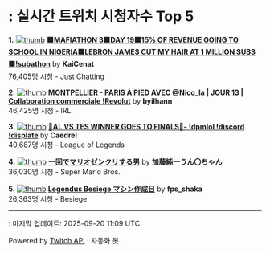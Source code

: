 # : 실시간 트위치 시청자수 Top 5

**1.** [![thumb](https://static-cdn.jtvnw.net/previews-ttv/live_user_kaicenat-320x180.jpg)](https://twitch.tv/KaiCenat)
**[🟩MAFIATHON 3🟩DAY 19🟩15% OF REVENUE GOING TO SCHOOL IN NIGERIA🟩LEBRON JAMES CUT MY HAIR AT 1 MILLION SUBS🟩!subathon](https://twitch.tv/KaiCenat)** by **KaiCenat**<br>76,405명 시청  - Just Chatting

**2.** [![thumb](https://static-cdn.jtvnw.net/previews-ttv/live_user_byilhann-320x180.jpg)](https://twitch.tv/byilhann)
**[MONTPELLIER - PARIS À PIED AVEC @Nico_la | JOUR 13 | Collaboration commerciale !Revolut](https://twitch.tv/byilhann)** by **byilhann**<br>46,425명 시청  - IRL

**3.** [![thumb](https://static-cdn.jtvnw.net/previews-ttv/live_user_caedrel-320x180.jpg)](https://twitch.tv/Caedrel)
**[🔴AL VS TES WINNER GOES TO FINALS🔴-  !dpmlol !discord !displate](https://twitch.tv/Caedrel)** by **Caedrel**<br>40,687명 시청  - League of Legends

**4.** [![thumb](https://static-cdn.jtvnw.net/previews-ttv/live_user_kato_junichi0817-320x180.jpg)](https://twitch.tv/加藤純一うん〇ちゃん)
**[一回でマリオゼンクリする男](https://twitch.tv/加藤純一うん〇ちゃん)** by **加藤純一うん〇ちゃん**<br>36,030명 시청  - Super Mario Bros.

**5.** [![thumb](https://static-cdn.jtvnw.net/previews-ttv/live_user_fps_shaka-320x180.jpg)](https://twitch.tv/fps_shaka)
**[Legendus Besiege マシン作成日](https://twitch.tv/fps_shaka)** by **fps_shaka**<br>26,363명 시청  - Besiege


---
: 마지막 업데이트: 2025-09-20 11:09 UTC

Powered by [Twitch API](https://dev.twitch.tv/docs/api/reference) · 자동화 봇